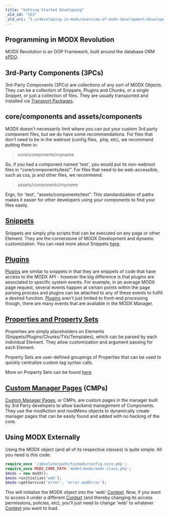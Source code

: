 ```yaml
---
title: "Getting Started Developing"
_old_id: "153"
_old_uri: "2.x/developing-in-modx/overview-of-modx-development/developer-introduction/getting-started-developing"
---
```


## Programming in MODX Revolution

 MODX Revolution is an OOP Framework, built around the database ORM [xPDO](/display/xPDO20/Home "Home").

## 3rd-Party Components (3PCs)

 3rd-Party Components (3PCs) are collections of any sort of MODX Objects. They can be a collection of Snippets, Plugins and Chunks, or a single Snippet, or just a collection of files. They are usually transported and installed via [Transport Packages](extending-modx/transport-packages "Transport Packages").

## core/components and assets/components

 MODX doesn't necessarily limit where you can put your custom 3rd party component files, but we do have some recommendations. For files that don't need to be in the webroot (config files, .php, etc), we recommend putting them in:

> core/components/myname

 So, if you had a component named 'test', you would put its non-webroot files in "core/components/test/". For files that need to be web-accessible, such as css, js and other files, we recommend:

> assets/components/myname

 Ergo, for 'test', "assets/components/test". This standardization of paths makes it easier for other developers using your components to find your files easily.

## [Snippets](extending-modx/snippets "Snippets")

 Snippets are simply php scripts that can be executed on any page or other Element. They are the cornerstone of MODX Development and dynamic customization. You can read more about Snippets [here](extending-modx/snippets "Snippets").

## [Plugins](extending-modx/plugins "Plugins")

 [Plugins](extending-modx/plugins "Plugins") are similar to snippets in that they are snippets of code that have access to the MODX API - however the big difference is that plugins are associated to specific system events. For example, in an average MODX page request, several events happen at certain points within the page parsing process and plugins can be attached to any of these events to fulfill a desired function. [Plugins](extending-modx/plugins "Plugins") aren't just limited to front-end processing though, there are many events that are available in the MODX Manager.

## [Properties and Property Sets](building-sites/properties-and-property-sets "Properties and Property Sets")

 Properties are simply placeholders on Elements (Snippets/Plugins/Chunks/TVs/Templates), which can be parsed by each individual Element. They allow customization and argument passing for each Element.

 Property Sets are user-defined groupings of Properties that can be used to quickly centralize custom tag syntax calls.

 More on Property Sets can be found [here](building-sites/properties-and-property-sets "Properties and Property Sets").

## [Custom Manager Pages](extending-modx/custom-manager-pages "Custom Manager Pages") (CMPs)

 [Custom Manager Pages](extending-modx/custom-manager-pages "Custom Manager Pages"), or CMPs, are custom pages in the manager built by 3rd Party developers to allow backend management of Components. They use the modAction and modMenu objects to dynamically create manager pages that can be easily found and added with no hacking of the core.

## Using MODX Externally

 Using the MODX object (and all of its respective classes) is quite simple. All you need is this code:

 ``` php
require_once '/absolute/path/to/modx/config.core.php';
require_once MODX_CORE_PATH.'model/modx/modx.class.php';
$modx = new modX();
$modx->initialize('web');
$modx->getService('error', 'error.modError');
```

 This will initialize the MODX object into the 'web' [Context](building-sites/contexts "Contexts"). Now, if you want to access it under a different [Context](building-sites/contexts "Contexts") (and thereby changing its access permissions, policies, etc), you'll just need to change 'web' to whatever [Context](building-sites/contexts "Contexts") you want to load.